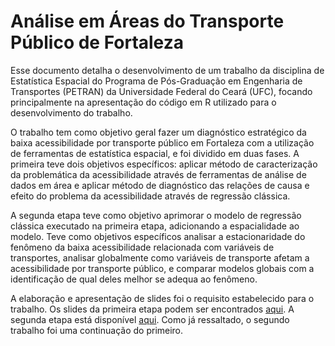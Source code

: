 # Análise em Áreas do Transporte Público de Fortaleza

Esse documento detalha o desenvolvimento de um trabalho da disciplina de Estatística Espacial do Programa de Pós-Graduação em Engenharia de Transportes (PETRAN) da Universidade Federal do Ceará (UFC), focando principalmente na apresentação do código em R utilizado para o desenvolvimento do trabalho.

O trabalho tem como objetivo geral fazer um diagnóstico estratégico da baixa acessibilidade por transporte público em Fortaleza com a utilização de ferramentas de estatística espacial, e foi dividido em duas fases. A primeira teve dois objetivos específicos: aplicar método de caracterização da problemática da acessibilidade através de ferramentas de análise de dados em área e aplicar método de diagnóstico das relações de causa e efeito do problema da acessibilidade através de regressão clássica. 

A segunda etapa teve como objetivo aprimorar o modelo de regressão clássica executado na primeira etapa, adicionando a espacialidade ao modelo. Teve como objetivos específicos analisar a estacionaridade do fenômeno da baixa acessibilidade relacionada com variáveis de transportes, analisar globalmente como variáveis de transporte afetam a acessibilidade por transporte público, e comparar modelos globais com a identificação de qual deles melhor se adequa ao fenômeno.

A elaboração e apresentação de slides foi o requisito estabelecido para o trabalho. Os slides da primeira etapa podem ser encontrados [aqui](https://drive.google.com/file/d/15X2WEEjIjDiQ7nJhTiqAlPp9aA79IRp2/view?usp=sharing). A segunda etapa está disponível [aqui](https://drive.google.com/file/d/1CL0SE_RU6LI1-8oV46XTz1Rb8h9OizZA/view?usp=sharing). Como já ressaltado, o segundo trabalho foi uma continuação do primeiro.
